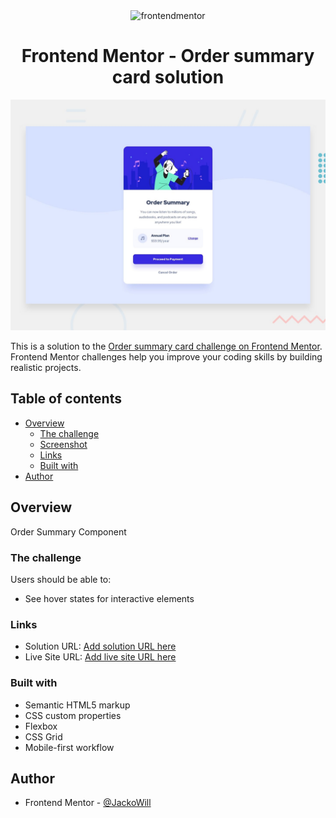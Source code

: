 <div align="center">
<img src="https://www.frontendmentor.io/static/images/logo-mobile.svg"  
alt="frontendmentor" width="80">

# Frontend Mentor - Order summary card solution

![](./assets/design/desktop-preview.jpg)

</div>

This is a solution to the [Order summary card challenge on Frontend Mentor](https://www.frontendmentor.io/challenges/order-summary-component-QlPmajDUj). Frontend Mentor challenges help you improve your coding skills by building realistic projects.

## Table of contents

- [Overview](#overview)
  - [The challenge](#the-challenge)
  - [Screenshot](#screenshot)
  - [Links](#links)
  - [Built with](#built-with)
- [Author](#author)

## Overview

Order Summary Component

### The challenge

Users should be able to:

- See hover states for interactive elements

### Links

- Solution URL: [Add solution URL here](https://your-solution-url.com)
- Live Site URL: [Add live site URL here](https://your-live-site-url.com)

### Built with

- Semantic HTML5 markup
- CSS custom properties
- Flexbox
- CSS Grid
- Mobile-first workflow

## Author

- Frontend Mentor - [@JackoWill](https://www.frontendmentor.io/profile/JackoWill)
